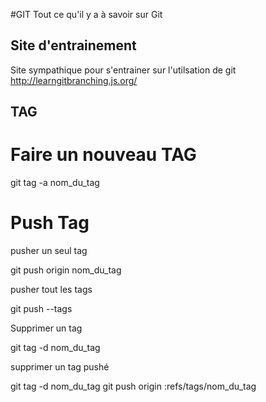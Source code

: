 #GIT
Tout ce qu'il y a à savoir sur Git

## Site d'entrainement

Site sympathique pour s'entrainer sur l'utilsation de git
http://learngitbranching.js.org/


## TAG

# Faire un nouveau TAG

git tag -a nom_du_tag

# Push Tag

pusher un seul tag

git push origin nom_du_tag

pusher tout les tags

git push --tags

Supprimer un tag

git tag -d nom_du_tag

supprimer un tag pushé

git tag -d nom_du_tag
git push origin :refs/tags/nom_du_tag
